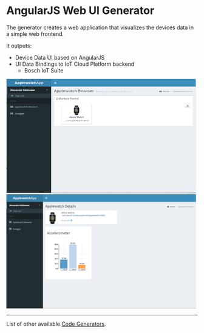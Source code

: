 # AngularJS Web UI Generator

The generator creates a web application that visualizes the devices data in a simple web frontend.

It outputs:

* Device Data UI based on AngularJS
* UI Data Bindings to IoT Cloud Platform backend
    * Bosch IoT Suite
 
<img src="./doc/webui_generatedapp_1.png" width="500px" height="300px" />
<img src="./doc/webui_generatedapp_2.png" width="500px" height="300px" />

----------

List of other available [Code Generators](../Readme.md).